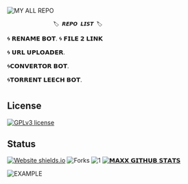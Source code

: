 ![MY ALL REPO](https://telegra.ph/file/bd0ac21d16a564796ecf4.png)


                   🏷️ 𝙍𝙀𝙋𝙊 𝙇𝙄𝙎𝙏 🏷️

🌀 𝗥𝗘𝗡𝗔𝗠𝗘 𝗕𝗢𝗧. 🌀 𝗙𝗜𝗟𝗘 𝟮 𝗟𝗜𝗡𝗞

🌀 𝗨𝗥𝗟 𝗨𝗣𝗟𝗢𝗔𝗗𝗘𝗥.  

🌀𝗖𝗢𝗡𝗩𝗘𝗥𝗧𝗢𝗥 𝗕𝗢𝗧. 

🌀𝗧𝗢𝗥𝗥𝗘𝗡𝗧 𝗟𝗘𝗘𝗖𝗛 𝗕𝗢𝗧. 

#
#

## License
[![GPLv3 license](https://img.shields.io/badge/License-GPLv3-blue.svg)](https://github.com/maxxrider/maxxrider)

## Status
[![Website shields.io](https://img.shields.io/website-up-down-green-red/http/shields.io.svg)](https://github.com/MaxxRider/MaxxRider)
![Forks](https://img.shields.io/github/forks/MaxxRider/Max-Torrent-Leech-V2)
![1](https://github-readme-stats.vercel.app/api/top-langs/?username=MaxxRider&theme=blue-green)
[![𝗠𝗔𝗫𝗫 𝗚𝗜𝗧𝗛𝗨𝗕 𝗦𝗧𝗔𝗧𝗦](https://github-readme-stats.vercel.app/api?username=MaxxRider&theme=blue-green)](https://github.com/MaxxRider/MaxxRider)

![EXAMPLE](https://telegra.ph/file/d68af4563db6550749457.png)
